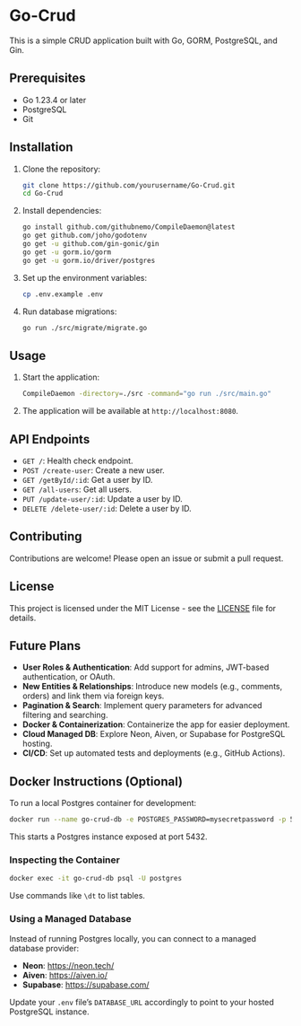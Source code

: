 # Go-Crud

This is a simple CRUD application built with Go, GORM, PostgreSQL, and Gin.

## Prerequisites

- Go 1.23.4 or later
- PostgreSQL
- Git

## Installation

1. Clone the repository:
    ```sh
    git clone https://github.com/yourusername/Go-Crud.git
    cd Go-Crud
    ```

2. Install dependencies:
    ```sh
    go install github.com/githubnemo/CompileDaemon@latest
    go get github.com/joho/godotenv
    go get -u github.com/gin-gonic/gin
    go get -u gorm.io/gorm
    go get -u gorm.io/driver/postgres
    ```

3. Set up the environment variables:
    ```sh
    cp .env.example .env
    ```

4. Run database migrations:
    ```sh
    go run ./src/migrate/migrate.go
    ```

## Usage

1. Start the application:
    ```sh
    CompileDaemon -directory=./src -command="go run ./src/main.go"
    ```

2. The application will be available at `http://localhost:8080`.

## API Endpoints

- `GET /`: Health check endpoint.
- `POST /create-user`: Create a new user.
- `GET /getById/:id`: Get a user by ID.
- `GET /all-users`: Get all users.
- `PUT /update-user/:id`: Update a user by ID.
- `DELETE /delete-user/:id`: Delete a user by ID.

## Contributing

Contributions are welcome! Please open an issue or submit a pull request.

## License

This project is licensed under the MIT License - see the [LICENSE](LICENSE) file for details.                                                        

## Future Plans

- **User Roles & Authentication**: Add support for admins, JWT-based authentication, or OAuth.
- **New Entities & Relationships**: Introduce new models (e.g., comments, orders) and link them via foreign keys.
- **Pagination & Search**: Implement query parameters for advanced filtering and searching.
- **Docker & Containerization**: Containerize the app for easier deployment.
- **Cloud Managed DB**: Explore Neon, Aiven, or Supabase for PostgreSQL hosting.
- **CI/CD**: Set up automated tests and deployments (e.g., GitHub Actions).

## Docker Instructions (Optional)

To run a local Postgres container for development:

```sh
docker run --name go-crud-db -e POSTGRES_PASSWORD=mysecretpassword -p 5432:5432 -d postgres
```

This starts a Postgres instance exposed at port 5432.

### Inspecting the Container

```sh
docker exec -it go-crud-db psql -U postgres
```

Use commands like `\dt` to list tables.

### Using a Managed Database

Instead of running Postgres locally, you can connect to a managed database provider:

- **Neon**: https://neon.tech/  
- **Aiven**: https://aiven.io/  
- **Supabase**: https://supabase.com/  

Update your `.env` file’s `DATABASE_URL` accordingly to point to your hosted PostgreSQL instance.